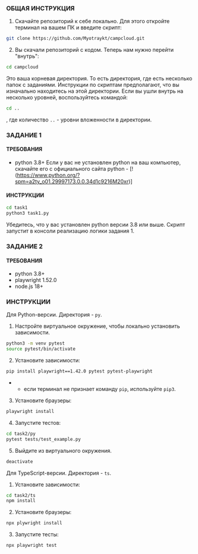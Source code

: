 ### ОБЩАЯ ИНСТРУКЦИЯ
1. Скачайте репозиторий к себе локально. Для этого откройте терминал на вашем ПК и введите скрипт:
```bash
git clone https://github.com/Myotraykt/campcloud.git
```
2. Вы скачали репозиторий с кодом. Теперь нам нужно перейти "внутрь":
```bash
cd campcloud
```
Это ваша корневая директория. То есть директория, где есть несколько папок с заданиями. Инструкции по скриптам предполагают, что вы изначально находитесь на этой директории. Если вы ушли внутрь на несколько уровней, воспользуйтесь командой:
```sh
cd ..
```
, где количество `..` - уровни вложенности в директории.

### ЗАДАНИЕ 1
#### ТРЕБОВАНИЯ
- python 3.8+
Если у вас не установлен python на ваш компьютер, скачайте его с официального сайта python - [!(https://www.python.org/?spm=a2ty_o01.29997173.0.0.34d1c9216M20xr)]

#### ИНСТРУКЦИИ 
```bash
cd task1
python3 task1.py
```
Убедитесь, что у вас установлен python версии 3.8 или выше.
Скрипт запустит в консоли реализацию логики задания 1.

### ЗАДАНИЕ 2
#### ТРЕБОВАНИЯ
- python 3.8+
- playwright 1.52.0
- node.js 18+

### ИНСТРУКЦИИ
Для Python-версии. Директория - `py`.
1. Настройте виртуальное окружение, чтобы локально установить зависимости.
```bash
python3 -m venv pytest
source pytest/bin/activate
```
2. Установите зависимости:
```bash
pip install playwright==1.42.0 pytest pytest-playwright
```
* - если терминал не признает команду `pip`, используйте `pip3`.
3. Установите браузеры:
```bash
playwright install
```
4. Запустите тестов:
```bash
cd task2/py
pytest tests/test_example.py
```
5. Выйдите из виртуального окружения.
```bash
deactivate
```

Для TypeScript-версии. Директория - `ts`.
1. Установите зависимости:
```bash
cd task2/ts
npm install
```
2. Установите браузеры:
```bash
npx plywright install
```
3. Запустите тесты:
```bash
npx playwright test
```